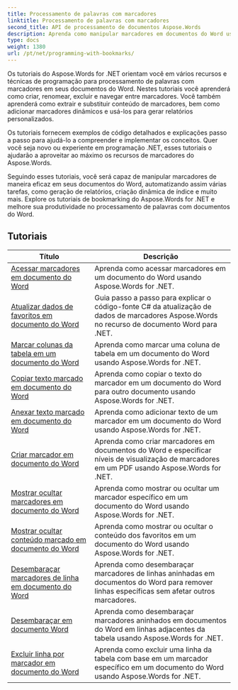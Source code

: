 ```yaml
---
title: Processamento de palavras com marcadores
linktitle: Processamento de palavras com marcadores
second_title: API de processamento de documentos Aspose.Words
description: Aprenda como manipular marcadores em documentos do Word usando Aspose.Words for .NET. Os tutoriais orientam você nas etapas para criar, acessar e editar marcadores em um documento do Word.
type: docs
weight: 1380
url: /pt/net/programming-with-bookmarks/
---
```


Os tutoriais do Aspose.Words for .NET orientam você em vários recursos e técnicas de programação para processamento de palavras com marcadores em seus documentos do Word. Nestes tutoriais você aprenderá como criar, renomear, excluir e navegar entre marcadores. Você também aprenderá como extrair e substituir conteúdo de marcadores, bem como adicionar marcadores dinâmicos e usá-los para gerar relatórios personalizados.

Os tutoriais fornecem exemplos de código detalhados e explicações passo a passo para ajudá-lo a compreender e implementar os conceitos. Quer você seja novo ou experiente em programação .NET, esses tutoriais o ajudarão a aproveitar ao máximo os recursos de marcadores do Aspose.Words.

Seguindo esses tutoriais, você será capaz de manipular marcadores de maneira eficaz em seus documentos do Word, automatizando assim várias tarefas, como geração de relatórios, criação dinâmica de índice e muito mais. Explore os tutoriais de bookmarking do Aspose.Words for .NET e melhore sua produtividade no processamento de palavras com documentos do Word.

 ## Tutoriais
| Título | Descrição |
| --- | --- |
| [Acessar marcadores em documento do Word](./access-bookmarks/) | Aprenda como acessar marcadores em um documento do Word usando Aspose.Words for .NET. |
| [Atualizar dados de favoritos em documento do Word](./update-bookmark-data/) | Guia passo a passo para explicar o código-fonte C# da atualização de dados de marcadores Aspose.Words no recurso de documento Word para .NET. |
| [Marcar colunas da tabela em um documento do Word](./bookmark-table-columns/) | Aprenda como marcar uma coluna de tabela em um documento do Word usando Aspose.Words for .NET. |
| [Copiar texto marcado em documento do Word](./copy-bookmarked-text/) | Aprenda como copiar o texto do marcador em um documento do Word para outro documento usando Aspose.Words for .NET. |
| [Anexar texto marcado em documento do Word](./append-bookmarked-text/) | Aprenda como adicionar texto de um marcador em um documento do Word usando Aspose.Words for .NET. |
| [Criar marcador em documento do Word](./create-bookmark/) | Aprenda como criar marcadores em documentos do Word e especificar níveis de visualização de marcadores em um PDF usando Aspose.Words for .NET. |
| [Mostrar ocultar marcadores em documento do Word](./show-hide-bookmarks/) | Aprenda como mostrar ou ocultar um marcador específico em um documento do Word usando Aspose.Words for .NET. |
| [Mostrar ocultar conteúdo marcado em documento do Word](./show-hide-bookmarked-content/) | Aprenda como mostrar ou ocultar o conteúdo dos favoritos em um documento do Word usando Aspose.Words for .NET. |
| [Desembaraçar marcadores de linha em documento do Word](./untangle-row-bookmarks/) | Aprenda como desembaraçar marcadores de linhas aninhadas em documentos do Word para remover linhas específicas sem afetar outros marcadores. |
| [Desembaraçar em documento Word](./untangle/) | Aprenda como desembaraçar marcadores aninhados em documentos do Word em linhas adjacentes da tabela usando Aspose.Words for .NET. |
| [Excluir linha por marcador em documento do Word](./delete-row-by-bookmark/) | Aprenda como excluir uma linha da tabela com base em um marcador específico em um documento do Word usando Aspose.Words for .NET. |